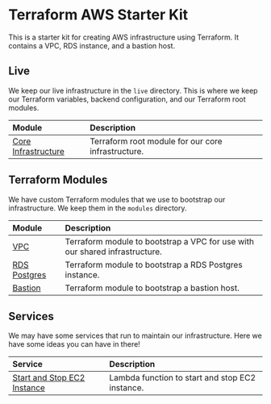 # Terraform AWS Starter Kit

This is a starter kit for creating AWS infrastructure using Terraform. It
contains a VPC, RDS instance, and a bastion host.

## Live

We keep our live infrastructure in the `live` directory. This is where we keep
our Terraform variables, backend configuration, and our Terraform root modules.

| Module                                       | Description                                        |
| :------------------------------------------- | :------------------------------------------------- |
| [Core Infrastructure](./live/core/README.md) | Terraform root module for our core infrastructure. |

## Terraform Modules

We have custom Terraform modules that we use to bootstrap our infrastructure. We
keep them in the `modules` directory.

| Module                                             | Description                                                                 |
| :------------------------------------------------- | :-------------------------------------------------------------------------- |
| [VPC](./modules/vpc/README.md)                     | Terraform module to bootstrap a VPC for use with our shared infrastructure. |
| [RDS Postgres](./modules/rds-postgresql/README.md) | Terraform module to bootstrap a RDS Postgres instance.                      |
| [Bastion](./modules/bastion/README.md)             | Terraform module to bootstrap a bastion host.                               |

## Services

We may have some services that run to maintain our infrastructure. Here we have some ideas
you can have in there!

| Service                                                                                                                                                                            | Description                                     |
| :--------------------------------------------------------------------------------------------------------------------------------------------------------------------------------- | :---------------------------------------------- |
| [Start and Stop EC2 Instance](<[./services/start-stop-ec2-instance/README.md](https://github.com/nanlabs/devops-reference/tree/main/examples/serverless-start-stop-ec2-instance)>) | Lambda function to start and stop EC2 instance. |
